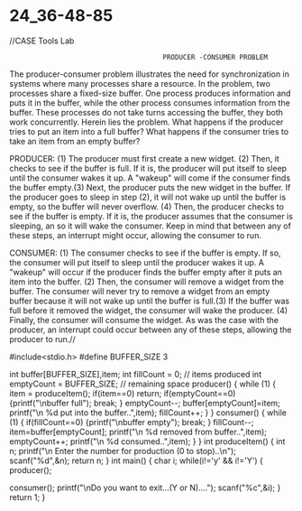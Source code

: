 24_36-48-85
===========

//CASE Tools Lab

                                          PRODUCER -CONSUMER PROBLEM

The producer-consumer problem illustrates the need for synchronization in systems where many processes share a resource. In the problem, two processes share a fixed-size buffer. One process produces information and puts it in the buffer, while the other process consumes information from the buffer. These processes do not take turns accessing the buffer, they both work concurrently. Herein lies the problem. What happens if the producer tries to put an item into a full buffer? What happens if the consumer tries to take an item from an empty buffer?

PRODUCER:
(1) The producer must first create a new widget. (2) Then, it checks to see if the buffer is full. If it is, the producer will put itself to sleep until the consumer wakes it up. A "wakeup" will come if the consumer finds the buffer empty.(3) Next, the producer puts the new widget in the buffer. If the producer goes to sleep in step (2), it will not wake up until the buffer is empty, so the buffer will never overflow. (4) Then, the producer checks to see if the buffer is empty. If it is, the producer assumes that the consumer is sleeping, an so it will wake the consumer. Keep in mind that between any of these steps, an interrupt might occur, allowing the consumer to run.

CONSUMER:
(1) The consumer checks to see if the buffer is empty. If so, the consumer will put itself to sleep until the producer wakes it up. A "wakeup" will occur if the producer finds the buffer empty after it puts an item into the buffer. (2) Then, the consumer will remove a widget from the buffer. The consumer will never try to remove a widget from an empty buffer because it will not wake up until the buffer is full.(3) If the buffer was full before it removed the widget, the consumer will wake the producer. (4) Finally, the consumer will consume the widget. As was the case with the producer, an interrupt could occur between any of these steps, allowing the producer to run.//


#include<stdio.h>
#define BUFFER_SIZE 3

int buffer[BUFFER_SIZE],item;
int fillCount = 0; // items produced
int emptyCount = BUFFER_SIZE; // remaining space
producer() {
while (1) {
item = produceItem();
if(item==0)
return;
if(emptyCount==0)
{printf("\nbuffer full");
break;
}
emptyCount--;
buffer[emptyCount]=item;
printf("\n %d put into the buffer..",item);
fillCount++;
}
}
consumer() {
while (1) {
if(fillCount==0)
{printf("\nbuffer empty");
break;
}
fillCount--;
item=buffer[emptyCount];
printf("\n %d removed from buffer..",item);
emptyCount++;
printf("\n %d consumed..",item);
}
} int produceItem()
{ int n;
printf("\n Enter the number for production (0 to stop)..\n");
scanf("%d",&n);
return n;
} int main()
{ char i;
while(i!='y' && i!='Y')
{ 
             producer();

consumer();
printf("\nDo you want to exit...(Y or N)....");
scanf("%c",&i);
} return 1;
}


